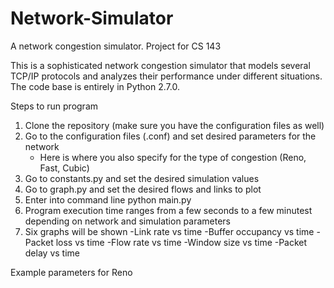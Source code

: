 # Network-Simulator
A network congestion simulator. Project for CS 143



This is a sophisticated network congestion simulator that models several TCP/IP protocols and 
analyzes their performance under different situations. The code base is entirely in Python 2.7.0.

Steps to run program
1. Clone the repository (make sure you have the configuration files as well)
2. Go to the configuration files (.conf) and set desired parameters for the network
    - Here is where you also specify for the type of congestion (Reno, Fast, Cubic)
3. Go to constants.py and set the desired simulation values
4. Go to graph.py and set the desired flows and links to plot
4. Enter into command line python main.py
5. Program execution time ranges from a few seconds to a few minutest depending on network and simulation parameters
6. Six graphs will be shown
    -Link rate vs time
    -Buffer occupancy vs time
    -Packet loss vs time
    -Flow rate vs time
    -Window size vs time
    -Packet delay vs time


Example parameters for Reno


